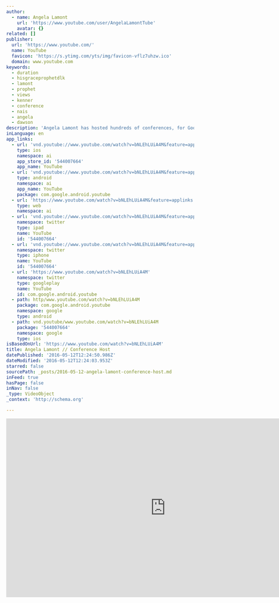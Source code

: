 ```yaml
---
author:
  - name: Angela Lamont
    url: 'https://www.youtube.com/user/AngelaLamontTube'
    avatar: {}
related: []
publisher:
  url: 'https://www.youtube.com/'
  name: YouTube
  favicon: 'https://s.ytimg.com/yts/img/favicon-vflz7uhzw.ico'
  domain: www.youtube.com
keywords:
  - duration
  - hisgraceprophetdlk
  - lamont
  - prophet
  - views
  - kenner
  - conference
  - nais
  - angela
  - dawson
description: 'Angela Lamont has hosted hundreds of conferences, for Google, Oracle, Rabobank, The Home Office, Amdocs, Iter, DfT...here are a few clips of her in action.'
inLanguage: en
app_links:
  - url: 'vnd.youtube://www.youtube.com/watch?v=bNLEhLUiA4M&feature=applinks'
    type: ios
    namespace: ai
    app_store_id: '544007664'
    app_name: YouTube
  - url: 'vnd.youtube://www.youtube.com/watch?v=bNLEhLUiA4M&feature=applinks'
    type: android
    namespace: ai
    app_name: YouTube
    package: com.google.android.youtube
  - url: 'https://www.youtube.com/watch?v=bNLEhLUiA4M&feature=applinks'
    type: web
    namespace: ai
  - url: 'vnd.youtube://www.youtube.com/watch?v=bNLEhLUiA4M&feature=applinks'
    namespace: twitter
    type: ipad
    name: YouTube
    id: '544007664'
  - url: 'vnd.youtube://www.youtube.com/watch?v=bNLEhLUiA4M&feature=applinks'
    namespace: twitter
    type: iphone
    name: YouTube
    id: '544007664'
  - url: 'https://www.youtube.com/watch?v=bNLEhLUiA4M'
    namespace: twitter
    type: googleplay
    name: YouTube
    id: com.google.android.youtube
  - path: http/www.youtube.com/watch?v=bNLEhLUiA4M
    package: com.google.android.youtube
    namespace: google
    type: android
  - path: vnd.youtube/www.youtube.com/watch?v=bNLEhLUiA4M
    package: '544007664'
    namespace: google
    type: ios
isBasedOnUrl: 'https://www.youtube.com/watch?v=bNLEhLUiA4M'
title: Angela Lamont // Conference Host
datePublished: '2016-05-12T12:24:50.986Z'
dateModified: '2016-05-12T12:24:03.953Z'
starred: false
sourcePath: _posts/2016-05-12-angela-lamont-conference-host.md
inFeed: true
hasPage: false
inNav: false
_type: VideoObject
_context: 'http://schema.org'

---
```

<iframe src="https://cdn.embedly.com/widgets/media.html?src=https%3A%2F%2Fwww.youtube.com%2Fembed%2FbNLEhLUiA4M%3Ffeature%3Doembed&amp;url=http%3A%2F%2Fwww.youtube.com%2Fwatch%3Fv%3DbNLEhLUiA4M&amp;image=https%3A%2F%2Fi.ytimg.com%2Fvi%2FbNLEhLUiA4M%2Fhqdefault.jpg&amp;key=b7d04c9b404c499eba89ee7072e1c4f7&amp;type=text%2Fhtml&amp;schema=youtube" width="854" height="480" scrolling="no" frameborder="0" allowfullscreen="" style=""></iframe>